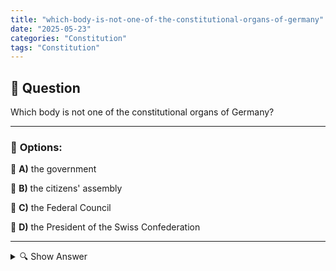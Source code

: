 ```yaml
---
title: "which-body-is-not-one-of-the-constitutional-organs-of-germany"
date: "2025-05-23"
categories: "Constitution"
tags: "Constitution"
---
```


## 📌 **Question**

Which body is not one of the constitutional organs of Germany?



---

### 📝 **Options:**

🔘 **A)** the government

🔘 **B)** the citizens' assembly

🔘 **C)** the Federal Council

🔘 **D)** the President of the Swiss Confederation

---

<details>
  <summary>🔍 Show Answer</summary>

  <p>
💡  <b>Correct Answer:</b>  b
  </p>
  <p>
    📖<b>Explanation:</b>
    
  </p>
</details>
